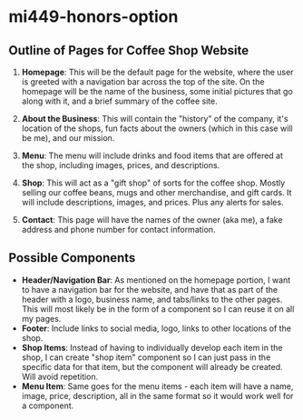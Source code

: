# mi449-honors-option

## Outline of Pages for Coffee Shop Website

1. **Homepage**: This will be the default page for the website, where the user is greeted
with a navigation bar across the top of the site. On the homepage will be the name of the business,
some initial pictures that go along with it, and a brief summary of the coffee site.

2. **About the Business**: This will contain the "history" of the company, it's location of the shops,
fun facts about the owners (which in this case will be me), and our mission.

3. **Menu**: The menu will include drinks and food items that are offered at the shop, including
images, prices, and descriptions.

4. **Shop**: This will act as a "gift shop" of sorts for the coffee shop. Mostly selling our coffee beans,
mugs and other merchandise, and gift cards. It will include descriptions, images, and prices. Plus any
alerts for sales.

5. **Contact**: This page will have the names of the owner (aka me), a fake address and phone number
for contact information.

## Possible Components
- **Header/Navigation Bar**: As mentioned on the homepage portion, I want to have a navigation bar for the
website, and have that as part of the header with a logo, business name, and tabs/links to the other pages. This
will most likely be in the form of a component so I can reuse it on all my pages.
- **Footer**: Include links to social media, logo, links to other locations of the shop.
- **Shop Items**: Instead of having to individually develop each item in the shop, I can create "shop item" 
component so I can just pass in the specific data for that item, but the component will already be created.
Will avoid repetition.
- **Menu Item**: Same goes for the menu items - each item will have a name, image, price, description, all in
the same format so it would work well for a component.